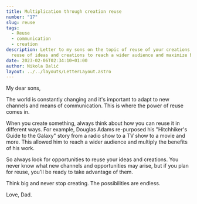 ```yaml
---
title: Multiplication through creation reuse
number: "17"
slug: reuse
tags:
  - Reuse
  - communication
  - creation
description: Letter to my sons on the topic of reuse of your creations. Plan for
  reuse of ideas and creations to reach a wider audience and maximize benefits.
date: 2023-02-06T02:34:10+01:00
author: Nikola Balić
layout: ../../layouts/LetterLayout.astro
---
```

My dear sons,

The world is constantly changing and it's important to adapt to new channels and means of communication. This is where the power of reuse comes in.

When you create something, always think about how you can reuse it in different ways. For example, Douglas Adams re-purposed his "Hitchhiker's Guide to the Galaxy" story from a radio show to a TV show to a movie and more. This allowed him to reach a wider audience and multiply the benefits of his work.

So always look for opportunities to reuse your ideas and creations. You never know what new channels and opportunities may arise, but if you plan for reuse, you'll be ready to take advantage of them.

Think big and never stop creating. The possibilities are endless.

Love, Dad.